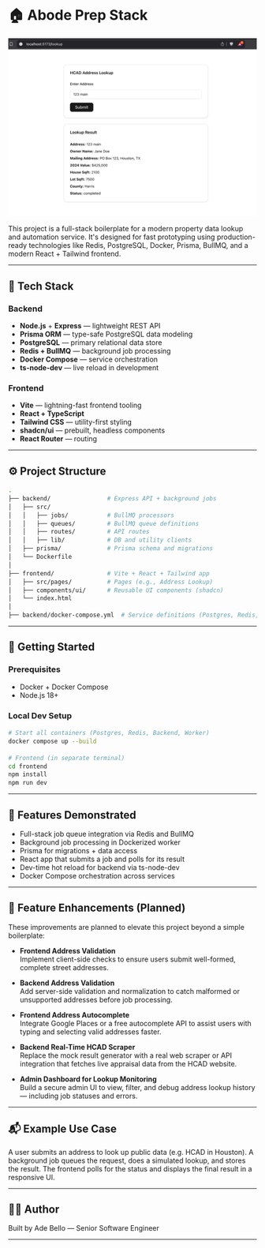 # 🏠 Abode Prep Stack

![Abode Demo Screenshot](abode-demo.png)

This project is a full-stack boilerplate for a modern property data lookup and automation service. It's designed for fast prototyping using production-ready technologies like Redis, PostgreSQL, Docker, Prisma, BullMQ, and a modern React + Tailwind frontend.

---

## 🔧 Tech Stack

### Backend

- **Node.js** + **Express** — lightweight REST API
- **Prisma ORM** — type-safe PostgreSQL data modeling
- **PostgreSQL** — primary relational data store
- **Redis + BullMQ** — background job processing
- **Docker Compose** — service orchestration
- **ts-node-dev** — live reload in development

### Frontend

- **Vite** — lightning-fast frontend tooling
- **React + TypeScript**
- **Tailwind CSS** — utility-first styling
- **shadcn/ui** — prebuilt, headless components
- **React Router** — routing

---

## ⚙️ Project Structure

```bash
.
├── backend/                # Express API + background jobs
│   ├── src/
│   │   ├── jobs/           # BullMQ processors
│   │   ├── queues/         # BullMQ queue definitions
│   │   ├── routes/         # API routes
│   │   ├── lib/            # DB and utility clients
│   ├── prisma/             # Prisma schema and migrations
│   └── Dockerfile
│
├── frontend/               # Vite + React + Tailwind app
│   ├── src/pages/          # Pages (e.g., Address Lookup)
│   ├── components/ui/      # Reusable UI components (shadcn)
│   └── index.html
│
├── backend/docker-compose.yml  # Service definitions (Postgres, Redis, Backend, Worker)
```

---

## 🚀 Getting Started

### Prerequisites

- Docker + Docker Compose
- Node.js 18+

### Local Dev Setup

```bash
# Start all containers (Postgres, Redis, Backend, Worker)
docker compose up --build

# Frontend (in separate terminal)
cd frontend
npm install
npm run dev
```

---

## 🧠 Features Demonstrated

- Full-stack job queue integration via Redis and BullMQ
- Background job processing in Dockerized worker
- Prisma for migrations + data access
- React app that submits a job and polls for its result
- Dev-time hot reload for backend via ts-node-dev
- Docker Compose orchestration across services

---

## 🌟 Feature Enhancements (Planned)

These improvements are planned to elevate this project beyond a simple boilerplate:

- **Frontend Address Validation**  
  Implement client-side checks to ensure users submit well-formed, complete street addresses.

- **Backend Address Validation**  
  Add server-side validation and normalization to catch malformed or unsupported addresses before job processing.

- **Frontend Address Autocomplete**  
  Integrate Google Places or a free autocomplete API to assist users with typing and selecting valid addresses faster.

- **Backend Real-Time HCAD Scraper**  
  Replace the mock result generator with a real web scraper or API integration that fetches live appraisal data from the HCAD website.

- **Admin Dashboard for Lookup Monitoring**  
  Build a secure admin UI to view, filter, and debug address lookup history — including job statuses and errors.

---

## 📬 Example Use Case

A user submits an address to look up public data (e.g. HCAD in Houston). A background job queues the request, does a simulated lookup, and stores the result. The frontend polls for the status and displays the final result in a responsive UI.

---

## 👨‍💻 Author

Built by Ade Bello — Senior Software Engineer

---
